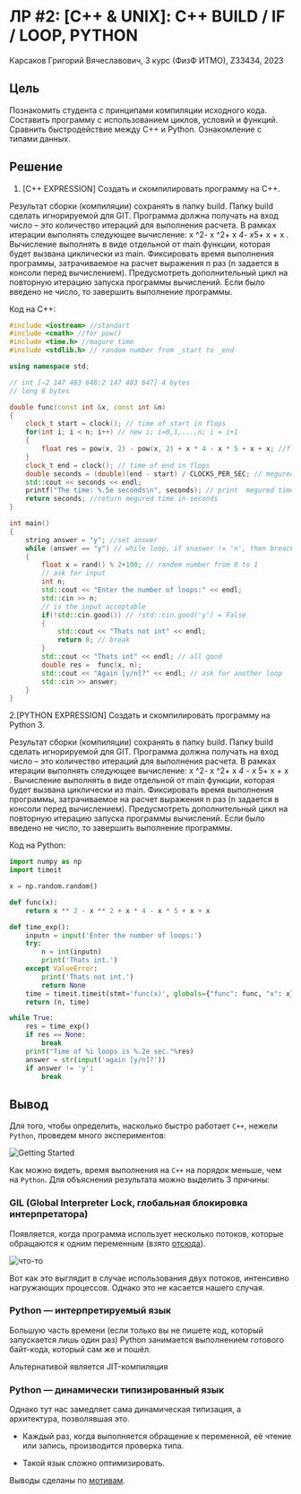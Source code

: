 # ЛР \#2: [C++ & UNIX]: C++ BUILD / IF / LOOP, PYTHON #

Карсаков Григорий Вячеславович, 3 курс (ФизФ ИТМО), Z33434, 2023

## Цель ##

Познакомить студента с принципами компиляции исходного кода. Составить
программу с использованием циклов, условий и функций. Сравнить быстродействие
между C++ и Python. Ознакомление с типами данных.

## Решение ##

1. [С++ EXPRESSION] Создать и скомпилировать программу на C++.

Результат сборки (компиляции) сохранять в папку build. Папку build сделать
игнорируемой для GIT. Программа должна получать на вход число – это
количество итераций для выполнения расчета. В рамках итерации выполнять
следующее вычисление: x ^2- x ^2+ x *4- x*5+ x + x . Вычисление выполнять в виде
отдельной от main функции, которая будет вызвана циклически из main.
Фиксировать время выполнения программы, затрачиваемое на расчет выражения
n раз (n задается в консоли перед вычислением). Предусмотреть дополнительный
цикл на повторную итерацию запуска программы вычислений. Если было введено
не число, то завершить выполнение программы.

Код на C++:

```C++
#include <iostream> //standart
#include <cmath> //for pow()
#include <time.h> //magure time
#include <stdlib.h> // random number from _start to _end

using namespace std;

// int [−2 147 483 648:2 147 483 647] 4 bytes
// long 8 bytes

double func(const int &x, const int &n)
{
    clock_t start = clock(); // time of start in flops
    for(int i; i < n; i++) // new i; i=0,1,...,n; i = i+1
    {
        float res = pow(x, 2) - pow(x, 2) + x * 4 - x * 5 + x + x; //float result
    }
    clock_t end = clock(); // time of end in flops
    double seconds = (double)(end - start) / CLOCKS_PER_SEC; // megured time in flobs / flops per second
    std::cout << seconds << endl;
    printf("The time: %.5e seconds\n", seconds); // print  megured time in seconds
    return seconds; //return megured time in seconds
}

int main()
{
    string answer = "y"; //set answer
    while (answer == "y") // while loop, if snaswer != 'n', then breack
    {
        float x = rand() % 2+100; // randem number from 0 to 1
        // ask for input
        int n; 
        std::cout << "Enter the number of loops:" << endl;
        std::cin >> n;
        // is the input acceptable
        if(!std::cin.good()) // !std::cin.good('y') = False
        {
            std::cout << "Thats not int" << endl;
            return 0; // break
        }
        std::cout << "Thats int" << endl; // all good
        double res =  func(x, n);
        std::cout << "Again [y/n]?" << endl; // ask for another loop
        std::cin >> answer;
    }
}
```

2.[PYTHON EXPRESSION] Создать и скомпилировать программу на Python 3.

Результат сборки (компиляции) сохранять в папку build. Папку build сделать
игнорируемой для GIT. Программа должна получать на вход число – это
количество итераций для выполнения расчета. В рамках итерации выполнять
следующее вычисление: x ^2- x ^2+ x *4 - x* 5+ x + x . Вычисление выполнять в виде
отдельной от main функции, которая будет вызвана циклически из main.
Фиксировать время выполнения программы, затрачиваемое на расчет выражения
n раз (n задается в консоли перед вычислением). Предусмотреть дополнительный
цикл на повторную итерацию запуска программы вычислений. Если было введено
не число, то завершить выполнение программы.

Код на Python:

```python
import numpy as np
import timeit

x = np.random.random()

def func(x):
    return x ** 2 - x ** 2 + x * 4 - x * 5 + x + x

def time_exp():
    inputn = input('Enter the number of loops:')
    try:
        n = int(inputn)
        print('Thats int.')
    except ValueError:
        print('Thats not int.')
        return None
    time = timeit.timeit(stmt='func(x)', globals={"func": func, "x": x}, number=n)
    return (n, time)

while True:
    res = time_exp()
    if res == None:
        break
    print("Time of %i loops is %.2e sec."%res)
    answer = str(input('again [y/n]?'))
    if answer != 'y':
        break 
```

## Вывод ##

Для того, чтобы определить, насколько быстро работает `C++`, нежели `Python`, проведем много экспериментов:

![Getting Started](lab2_conclusion.png)

Как можно видеть, время выполнения на `C++` на порядок меньше, чем на `Python`. Для объяснения результата можно выделить 3 причины:

### GIL (Global Interpreter Lock, глобальная блокировка интерпретатора) ###

Появляется, когда программа использует несколько потоков, которые обращаются к одним переменным (взято [отсюда](http://dabeaz.blogspot.com/2010/01/python-gil-visualized.html)).

![что-то](lab2_GIL.png)

Вот как это выглядит в случае использования двух потоков, интенсивно нагружающих процессов. Однако это не касается нашего случая.

### Python — интерпретируемый язык ###

 Большую часть времени (если только вы не пишете код, который запускается лишь один раз) Python занимается выполнением готового байт-кода, который сам же и пошёл.

 Альтернативой является JIT-компиляция

### Python — динамически типизированный язык ###

Однако тут нас замедляет сама динамическая типизация, а архитектура, позволявшая это.

* Каждый раз, когда выполняется обращение к переменной, её чтение или запись, производится проверка типа.

* Такой язык сложно оптимизировать.

Выводы сделаны по [мотивам](https://itnan.ru/post.php?c=1&p=418823).
